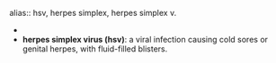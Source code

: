 alias:: hsv, herpes simplex, herpes simplex v.

-
- **herpes simplex virus (hsv)**: a viral infection causing cold sores or genital herpes, with fluid-filled blisters.